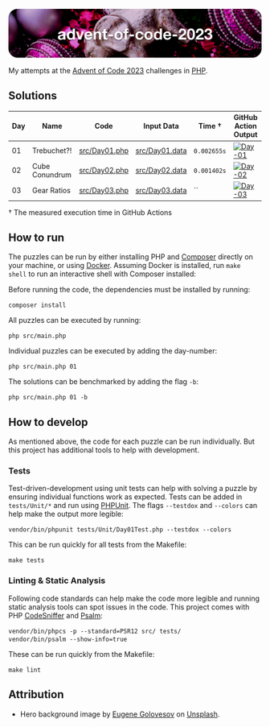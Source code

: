 ![advent-of-code-2023](./advent-of-code-2023-hero.png)

My attempts at the [Advent of Code 2023](https://adventofcode.com/2023) challenges in [PHP](https://www.php.net).

## Solutions

| Day | Name           | Code                             | Input Data                         | Time †      | GitHub Action Output                                                                                                                                                                                                      |
|-----|----------------|----------------------------------|------------------------------------|-------------|---------------------------------------------------------------------------------------------------------------------------------------------------------------------------------------------------------------------------|
| 01  | Trebuchet?!    | [src/Day01.php](./src/Day01.php) | [src/Day01.data](./src/Day01.data) | `0.002655s` | [![Day-01](https://github.com/leifgehrmann/advent-of-code-2023/actions/workflows/Day-01.yml/badge.svg?branch=main)](https://github.com/leifgehrmann/advent-of-code-2023/actions/workflows/Day-01.yml?query=branch%3Amain) |
| 02  | Cube Conundrum | [src/Day02.php](./src/Day02.php) | [src/Day02.data](./src/Day02.data) | `0.001402s` | [![Day-02](https://github.com/leifgehrmann/advent-of-code-2023/actions/workflows/Day-02.yml/badge.svg?branch=main)](https://github.com/leifgehrmann/advent-of-code-2023/actions/workflows/Day-02.yml?query=branch%3Amain) |
| 03  | Gear Ratios    | [src/Day03.php](./src/Day03.php) | [src/Day03.data](./src/Day03.data) | ``          | [![Day-03](https://github.com/leifgehrmann/advent-of-code-2023/actions/workflows/Day-03.yml/badge.svg?branch=main)](https://github.com/leifgehrmann/advent-of-code-2023/actions/workflows/Day-03.yml?query=branch%3Amain) |

<!--
| 04  |  | [src/Day04.php](./src/Day04.php) | [src/Day04.data](./src/Day04.data) | `` | [![Day-04](https://github.com/leifgehrmann/advent-of-code-2023/actions/workflows/Day-04.yml/badge.svg?branch=main)](https://github.com/leifgehrmann/advent-of-code-2023/actions/workflows/Day-04.yml?query=branch%3Amain) |
| 05  |  | [src/Day05.php](./src/Day05.php) | [src/Day05.data](./src/Day05.data) | `` | [![Day-05](https://github.com/leifgehrmann/advent-of-code-2023/actions/workflows/Day-05.yml/badge.svg?branch=main)](https://github.com/leifgehrmann/advent-of-code-2023/actions/workflows/Day-05.yml?query=branch%3Amain) |
| 06  |  | [src/Day06.php](./src/Day06.php) | [src/Day06.data](./src/Day06.data) | `` | [![Day-06](https://github.com/leifgehrmann/advent-of-code-2023/actions/workflows/Day-06.yml/badge.svg?branch=main)](https://github.com/leifgehrmann/advent-of-code-2023/actions/workflows/Day-06.yml?query=branch%3Amain) |
| 07  |  | [src/Day07.php](./src/Day07.php) | [src/Day07.data](./src/Day07.data) | `` | [![Day-07](https://github.com/leifgehrmann/advent-of-code-2023/actions/workflows/Day-07.yml/badge.svg?branch=main)](https://github.com/leifgehrmann/advent-of-code-2023/actions/workflows/Day-07.yml?query=branch%3Amain) |
| 08  |  | [src/Day08.php](./src/Day08.php) | [src/Day08.data](./src/Day08.data) | `` | [![Day-08](https://github.com/leifgehrmann/advent-of-code-2023/actions/workflows/Day-08.yml/badge.svg?branch=main)](https://github.com/leifgehrmann/advent-of-code-2023/actions/workflows/Day-08.yml?query=branch%3Amain) |
| 09  |  | [src/Day09.php](./src/Day09.php) | [src/Day09.data](./src/Day09.data) | `` | [![Day-09](https://github.com/leifgehrmann/advent-of-code-2023/actions/workflows/Day-09.yml/badge.svg?branch=main)](https://github.com/leifgehrmann/advent-of-code-2023/actions/workflows/Day-09.yml?query=branch%3Amain) |
| 10  |  | [src/Day10.php](./src/Day10.php) | [src/Day10.data](./src/Day10.data) | `` | [![Day-10](https://github.com/leifgehrmann/advent-of-code-2023/actions/workflows/Day-10.yml/badge.svg?branch=main)](https://github.com/leifgehrmann/advent-of-code-2023/actions/workflows/Day-10.yml?query=branch%3Amain) |
| 11  |  | [src/Day11.php](./src/Day11.php) | [src/Day11.data](./src/Day11.data) | `` | [![Day-11](https://github.com/leifgehrmann/advent-of-code-2023/actions/workflows/Day-11.yml/badge.svg?branch=main)](https://github.com/leifgehrmann/advent-of-code-2023/actions/workflows/Day-11.yml?query=branch%3Amain) |
| 12  |  | [src/Day12.php](./src/Day12.php) | [src/Day12.data](./src/Day12.data) | `` | [![Day-12](https://github.com/leifgehrmann/advent-of-code-2023/actions/workflows/Day-12.yml/badge.svg?branch=main)](https://github.com/leifgehrmann/advent-of-code-2023/actions/workflows/Day-12.yml?query=branch%3Amain) |
| 13  |  | [src/Day13.php](./src/Day13.php) | [src/Day13.data](./src/Day13.data) | `` | [![Day-13](https://github.com/leifgehrmann/advent-of-code-2023/actions/workflows/Day-13.yml/badge.svg?branch=main)](https://github.com/leifgehrmann/advent-of-code-2023/actions/workflows/Day-13.yml?query=branch%3Amain) |
| 14  |  | [src/Day14.php](./src/Day14.php) | [src/Day14.data](./src/Day14.data) | `` | [![Day-14](https://github.com/leifgehrmann/advent-of-code-2023/actions/workflows/Day-14.yml/badge.svg?branch=main)](https://github.com/leifgehrmann/advent-of-code-2023/actions/workflows/Day-14.yml?query=branch%3Amain) |
| 15  |  | [src/Day15.php](./src/Day15.php) | [src/Day15.data](./src/Day15.data) | `` | [![Day-15](https://github.com/leifgehrmann/advent-of-code-2023/actions/workflows/Day-15.yml/badge.svg?branch=main)](https://github.com/leifgehrmann/advent-of-code-2023/actions/workflows/Day-15.yml?query=branch%3Amain) |
| 16  |  | [src/Day16.php](./src/Day16.php) | [src/Day16.data](./src/Day16.data) | `` | [![Day-16](https://github.com/leifgehrmann/advent-of-code-2023/actions/workflows/Day-16.yml/badge.svg?branch=main)](https://github.com/leifgehrmann/advent-of-code-2023/actions/workflows/Day-16.yml?query=branch%3Amain) |
| 17  |  | [src/Day17.php](./src/Day17.php) | [src/Day17.data](./src/Day17.data) | `` | [![Day-17](https://github.com/leifgehrmann/advent-of-code-2023/actions/workflows/Day-17.yml/badge.svg?branch=main)](https://github.com/leifgehrmann/advent-of-code-2023/actions/workflows/Day-17.yml?query=branch%3Amain) |
| 18  |  | [src/Day18.php](./src/Day18.php) | [src/Day18.data](./src/Day18.data) | `` | [![Day-18](https://github.com/leifgehrmann/advent-of-code-2023/actions/workflows/Day-18.yml/badge.svg?branch=main)](https://github.com/leifgehrmann/advent-of-code-2023/actions/workflows/Day-18.yml?query=branch%3Amain) |
| 19  |  | [src/Day19.php](./src/Day19.php) | [src/Day19.data](./src/Day19.data) | `` | [![Day-19](https://github.com/leifgehrmann/advent-of-code-2023/actions/workflows/Day-19.yml/badge.svg?branch=main)](https://github.com/leifgehrmann/advent-of-code-2023/actions/workflows/Day-19.yml?query=branch%3Amain) |
| 20  |  | [src/Day20.php](./src/Day20.php) | [src/Day20.data](./src/Day20.data) | `` | [![Day-20](https://github.com/leifgehrmann/advent-of-code-2023/actions/workflows/Day-20.yml/badge.svg?branch=main)](https://github.com/leifgehrmann/advent-of-code-2023/actions/workflows/Day-20.yml?query=branch%3Amain) |
| 21  |  | [src/Day21.php](./src/Day21.php) | [src/Day21.data](./src/Day21.data) | `` | [![Day-21](https://github.com/leifgehrmann/advent-of-code-2023/actions/workflows/Day-21.yml/badge.svg?branch=main)](https://github.com/leifgehrmann/advent-of-code-2023/actions/workflows/Day-21.yml?query=branch%3Amain) |
| 22  |  | [src/Day22.php](./src/Day22.php) | [src/Day22.data](./src/Day22.data) | `` | [![Day-22](https://github.com/leifgehrmann/advent-of-code-2023/actions/workflows/Day-22.yml/badge.svg?branch=main)](https://github.com/leifgehrmann/advent-of-code-2023/actions/workflows/Day-22.yml?query=branch%3Amain) |
| 23  |  | [src/Day23.php](./src/Day23.php) | [src/Day23.data](./src/Day23.data) | `` | [![Day-23](https://github.com/leifgehrmann/advent-of-code-2023/actions/workflows/Day-23.yml/badge.svg?branch=main)](https://github.com/leifgehrmann/advent-of-code-2023/actions/workflows/Day-23.yml?query=branch%3Amain) |
| 24  |  | [src/Day24.php](./src/Day24.php) | [src/Day24.data](./src/Day24.data) | `` | [![Day-24](https://github.com/leifgehrmann/advent-of-code-2023/actions/workflows/Day-24.yml/badge.svg?branch=main)](https://github.com/leifgehrmann/advent-of-code-2023/actions/workflows/Day-24.yml?query=branch%3Amain) |
| 25  |  | [src/Day25.php](./src/Day25.php) | [src/Day25.data](./src/Day25.data) | `` | [![Day-25](https://github.com/leifgehrmann/advent-of-code-2023/actions/workflows/Day-25.yml/badge.svg?branch=main)](https://github.com/leifgehrmann/advent-of-code-2023/actions/workflows/Day-25.yml?query=branch%3Amain) |
-->

† The measured execution time in GitHub Actions

## How to run

The puzzles can be run by either installing PHP and [Composer](https://getcomposer.org) directly on your machine, or using [Docker](https://www.docker.com/get-started/). Assuming Docker is installed, run `make shell` to run an interactive shell with Composer installed:

Before running the code, the dependencies must be installed by running:

```shell
composer install
```

All puzzles can be executed by running:

```shell
php src/main.php
```

Individual puzzles can be executed by adding the day-number:

```shell
php src/main.php 01
```

The solutions can be benchmarked by adding the flag `-b`:

```shell
php src/main.php 01 -b
```

## How to develop

As mentioned above, the code for each puzzle can be run individually. But this project has additional tools to help with development.

### Tests

Test-driven-development using unit tests can help with solving a puzzle by ensuring individual functions work as expected. Tests can be added in `tests/Unit/*` and run using [PHPUnit](http://phpunit.de). The flags `--testdox` and `--colors` can help make the output more legible:

```shell
vendor/bin/phpunit tests/Unit/Day01Test.php --testdox --colors
```

This can be run quickly for all tests from the Makefile:

```shell
make tests
```

### Linting & Static Analysis

Following code standards can help make the code more legible and running static analysis tools can spot issues in the code. This project comes with PHP [CodeSniffer](https://github.com/squizlabs/PHP_CodeSniffer) and [Psalm](https://psalm.dev):

```shell
vendor/bin/phpcs -p --standard=PSR12 src/ tests/
vendor/bin/psalm --show-info=true
```

These can be run quickly from the Makefile:

```shell
make lint
```

## Attribution

* Hero background image by [Eugene Golovesov](https://unsplash.com/photos/a-turtle-in-a-christmas-tree-28d-4waQm3M) on [Unsplash](https://unsplash.com/).
